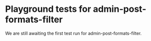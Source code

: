 # Playground tests for admin-post-formats-filter
We are still awaiting the first test run for admin-post-formats-filter.

